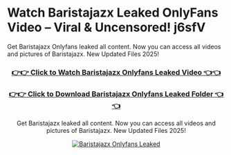 # Watch Baristajazx Leaked OnlyFans Video – Viral & Uncensored! j6sfV

Get Baristajazx Onlyfans leaked all content. Now you can access all videos and pictures of Baristajazx. New Updated Files 2025!  
<div align="center">
  
### [👉👉 Click to Watch Baristajazx Onlyfans Leaked Video 👈👈](https://links2leaks.com?utm_source=baristajazx&utm_medium=gitshort)  
### [👉👉 Click to Download Baristajazx Onlyfans Leaked Folder 👈👈](https://links2leaks.com?utm_source=baristajazx&utm_medium=gitshort)  

Get Baristajazx leaked all content. Now you can access all videos and pictures of Baristajazx. New Updated Files 2025!  

[![Baristajazx Onlyfans Leaked](https://i.ibb.co/93hzkbrt/l2l.gif)](https://links2leaks.com?utm_source=baristajazx&utm_medium=gitshort)  

</div>

